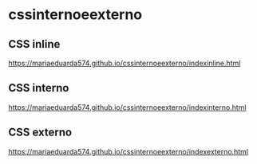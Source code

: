 # cssinternoeexterno
## CSS inline
https://mariaeduarda574.github.io/cssinternoeexterno/indexinline.html

## CSS interno
https://mariaeduarda574.github.io/cssinternoeexterno/indexinterno.html

## CSS externo
https://mariaeduarda574.github.io/cssinternoeexterno/indexexterno.html



